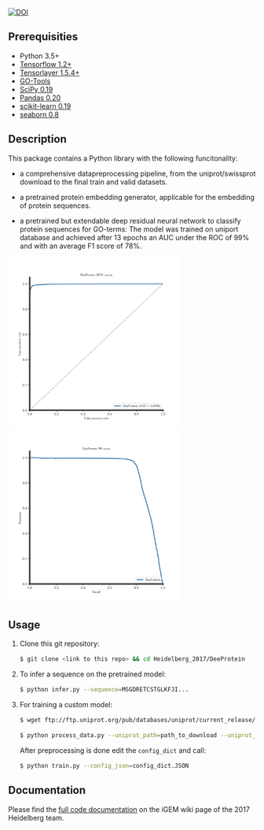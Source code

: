 [![DOI](https://zenodo.org/badge/DOI/10.5281/zenodo.1035806.svg)](https://doi.org/10.5281/zenodo.1035806)

## Prerequisities

- Python 3.5+
- [Tensorflow 1.2+](https://www.tensorflow.org/api_docs/)
- [Tensorlayer 1.5.4+](http://tensorlayer.readthedocs.io/en/latest/)
- [GO-Tools](https://github.com/tanghaibao/goatools)
- [SciPy 0.19](http://www.scipy.org/install.html)
- [Pandas 0.20](https://pandas.pydata.org/pandas-docs/stable/index.html)
- [scikit-learn 0.19](http://scikit-learn.org/stable/install.html#)
- [seaborn 0.8](https://seaborn.pydata.org/index.html)


## Description

This package contains a Python library with the following funcitonality:

- a comprehensive datapreprocessing pipeline, from the uniprot/swissprot download to the final train and valid datasets.
- a pretrained protein embedding generator, applicable for the embedding of protein sequences.

- a pretrained but extendable deep residual neural network to classify protein sequences for GO-terms:
  The model was trained on uniport database and achieved after 13 epochs an AUC under the ROC of 99%
  and with an average F1 score of 78%.

<img src="imgs/T--Heidelberg--2017_DP_ROC.png" height="350">
<img src="imgs/T--Heidelberg--2017_DP_Precision.png" height="350">


## Usage

1. Clone this git repository:
   ```bash
   $ git clone <link to this repo> && cd Heidelberg_2017/DeeProtein
   ````
   
2. To infer a sequence on the pretrained model:
   ```bash
   $ python infer.py --sequence=MSGDRETCSTGLKFJI...
   ````
   
3. For training a custom model:
   ```bash
   $ wget ftp://ftp.uniprot.org/pub/databases/uniprot/current_release/knowledgebase/complete/uniprot_sprot.dat.gz
   ````
   ```bash
   $ python process_data.py --uniprot_path=path_to_download --uniprot_csv=path_to_csv --save_dir=.
   ````
   After preprocessing is done edit the `config_dict` and call:
   ```bash
   $ python train.py --config_json=config_dict.JSON
   ````
   
## Documentation

Please find the [full code documentation](http://2017.igem.org/Team:Heidelberg/Software) on the iGEM wiki page of the 2017 
Heidelberg team.

